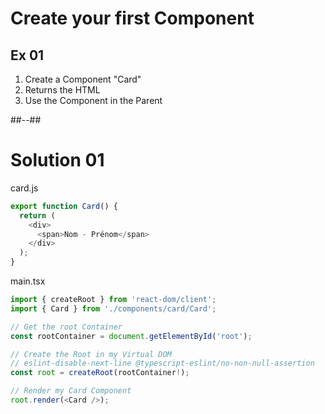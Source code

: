 <!-- .slide: class="exercice" -->
# Create your first Component
## Ex 01

1.  Create a Component "Card"
2.  Returns the HTML
3.  Use the Component in the Parent
<!-- .element: class="list-fragment" -->

##--##
<!-- .slide: -->
# Solution 01

card.js
```javascript []
export function Card() {
  return (
    <div>
      <span>Nom - Prénom</span>
    </div>
  );
}
```

main.tsx
```javascript []
import { createRoot } from 'react-dom/client';
import { Card } from './components/card/Card';

// Get the root Container
const rootContainer = document.getElementById('root');

// Create the Root in my Virtual DOM
// eslint-disable-next-line @typescript-eslint/no-non-null-assertion
const root = createRoot(rootContainer!);

// Render my Card Component
root.render(<Card />);
```